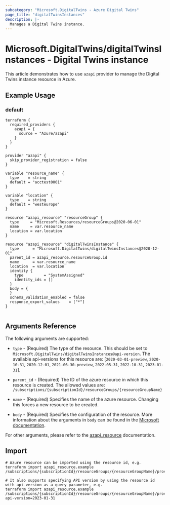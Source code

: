 ```yaml
---
subcategory: "Microsoft.DigitalTwins - Azure Digital Twins"
page_title: "digitalTwinsInstances"
description: |-
  Manages a Digital Twins instance.
---
```


# Microsoft.DigitalTwins/digitalTwinsInstances - Digital Twins instance

This article demonstrates how to use `azapi` provider to manage the Digital Twins instance resource in Azure.



## Example Usage

### default

```hcl
terraform {
  required_providers {
    azapi = {
      source = "Azure/azapi"
    }
  }
}

provider "azapi" {
  skip_provider_registration = false
}

variable "resource_name" {
  type    = string
  default = "acctest0001"
}

variable "location" {
  type    = string
  default = "westeurope"
}

resource "azapi_resource" "resourceGroup" {
  type     = "Microsoft.Resources/resourceGroups@2020-06-01"
  name     = var.resource_name
  location = var.location
}

resource "azapi_resource" "digitalTwinsInstance" {
  type      = "Microsoft.DigitalTwins/digitalTwinsInstances@2020-12-01"
  parent_id = azapi_resource.resourceGroup.id
  name      = var.resource_name
  location  = var.location
  identity {
    type         = "SystemAssigned"
    identity_ids = []
  }
  body = {
  }
  schema_validation_enabled = false
  response_export_values    = ["*"]
}


```



## Arguments Reference

The following arguments are supported:

* `type` - (Required) The type of the resource. This should be set to `Microsoft.DigitalTwins/digitalTwinsInstances@api-version`. The available api-versions for this resource are: [`2020-03-01-preview`, `2020-10-31`, `2020-12-01`, `2021-06-30-preview`, `2022-05-31`, `2022-10-31`, `2023-01-31`].

* `parent_id` - (Required) The ID of the azure resource in which this resource is created. The allowed values are:  
  `/subscriptions/{subscriptionId}/resourceGroups/{resourceGroupName}`

* `name` - (Required) Specifies the name of the azure resource. Changing this forces a new resource to be created.

* `body` - (Required) Specifies the configuration of the resource. More information about the arguments in `body` can be found in the [Microsoft documentation](https://learn.microsoft.com/en-us/azure/templates/Microsoft.DigitalTwins/digitalTwinsInstances?pivots=deployment-language-terraform).

For other arguments, please refer to the [azapi_resource](https://registry.terraform.io/providers/Azure/azapi/latest/docs/resources/resource) documentation.

## Import

 ```shell
 # Azure resource can be imported using the resource id, e.g.
 terraform import azapi_resource.example /subscriptions/{subscriptionId}/resourceGroups/{resourceGroupName}/providers/Microsoft.DigitalTwins/digitalTwinsInstances/{resourceName}
 
 # It also supports specifying API version by using the resource id with api-version as a query parameter, e.g.
 terraform import azapi_resource.example /subscriptions/{subscriptionId}/resourceGroups/{resourceGroupName}/providers/Microsoft.DigitalTwins/digitalTwinsInstances/{resourceName}?api-version=2023-01-31
 ```
